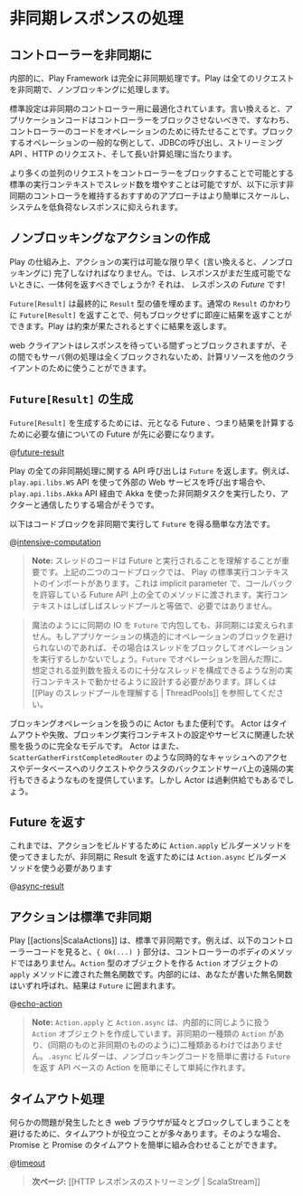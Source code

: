<!--- Copyright (C) 2009-2014 Typesafe Inc. <http://www.typesafe.com> -->
<!--
# Handling asynchronous results
-->
# 非同期レスポンスの処理

<!--
## Make controllers asynchronous
-->
## コントローラーを非同期に

<!--
Internally, Play Framework is asynchronous from the bottom up. Play handles every request in an asynchronous, non-blocking way.
-->
内部的に、Play Framework は完全に非同期処理です。Play は全てのリクエストを非同期で、ノンブロッキングに処理します。

<!--
The default configuration is tuned for asynchronous controllers. In other words, the application code should avoid blocking in controllers, i.e., having the controller code wait for an operation. Common examples of such blocking operations are JDBC calls, streaming API, HTTP requests and long computations.
-->
標準設定は非同期のコントローラー用に最適化されています。言い換えると、アプリケーションコードはコントローラーをブロックさせないべきで、すなわち、コントローラーのコードをオペレーションのために待たせることです。ブロックするオペレーションの一般的な例として、JDBCの呼び出し、ストリーミング API 、HTTP のリクエスト、そして長い計算処理に当たります。

<!--
Although it's possible to increase the number of threads in the default execution context to allow more concurrent requests to be processed by blocking controllers, following the recommended approach of keeping the controllers asynchronous makes it easier to scale and to keep the system responsive under load.
-->
より多くの並列のリクエストをコントローラーをブロックすることで可能とする標準の実行コンテキストでスレッド数を増やすことは可能ですが、以下に示す非同期のコントローラを維持するおすすめのアプローチはより簡単にスケールし、システムを低負荷なレスポンスに抑えられます。

<!--
## Creating non-blocking actions
-->
## ノンブロッキングなアクションの作成

<!--
Because of the way Play works, action code must be as fast as possible, i.e., non-blocking. So what should we return as result if we are not yet able to generate it? The response is a *future* result!
-->
Play の仕組み上、アクションの実行は可能な限り早く (言い換えると、ノンブロッキングに) 完了しなければなりません。では、レスポンスがまだ生成可能でないときに、一体何を返すべきでしょうか? それは、 レスポンスの *Future*  です!

<!--
A `Future[Result]` will eventually be redeemed with a value of type `Result`. By giving a `Future[Result]` instead of a normal `Result`, we are able to quickly generate the result without blocking. Play will then serve the result as soon as the promise is redeemed.
-->
`Future[Result]` は最終的に `Result` 型の値を埋めます。通常の `Result` のかわりに `Future[Result]` を返すことで、何もブロックせずに即座に結果を返すことができます。Play は約束が果たされるとすぐに結果を返します。

<!--
The web client will be blocked while waiting for the response, but nothing will be blocked on the server, and server resources can be used to serve other clients.
-->
web クライアントはレスポンスを待っている間ずっとブロックされますが、その間でもサーバ側の処理は全くブロックされないため、計算リソースを他のクライアントのために使うことができます。

<!--
## How to create a `Future[Result]`
-->
## `Future[Result]` の生成

<!--
To create a `Future[Result]` we need another future first: the future that will give us the actual value we need to compute the result:
-->
`Future[Result]` を生成するためには、元となる Future 、つまり結果を計算するために必要な値についての Future が先に必要になります。

@[future-result](code/ScalaAsync.scala)

<!--
All of Play’s asynchronous API calls give you a `Future`. This is the case whether you are calling an external web service using the `play.api.libs.WS` API, or using Akka to schedule asynchronous tasks or to communicate with actors using `play.api.libs.Akka`.
-->
Play の全ての非同期処理に関する API 呼び出しは `Future` を返します。例えば、`play.api.libs.WS` API を使って外部の Web サービスを呼び出す場合や、`play.api.libs.Akka` API 経由で Akka を使った非同期タスクを実行したり、アクターと通信したりする場合がそうです。

<!--
Here is a simple way to execute a block of code asynchronously and to get a `Future`:
-->
以下はコードブロックを非同期で実行して `Future` を得る簡単な方法です。

@[intensive-computation](code/ScalaAsync.scala)

<!--
> **Note:** It's important to understand which thread code runs on with futures. In the two code blocks above, there is an import on Plays default execution context. This is an implicit parameter that gets passed to all methods on the future API that accept callbacks. The execution context will often be equivalent to a thread pool, though not necessarily.
-->
> **Note:** スレッドのコードは Future と実行されることを理解することが重要です。上記の二つのコードブロックでは、 Play の標準実行コンテキストのインポートがあります。これは implicit parameter で、コールバックを許容している Future API 上の全てのメソッドに渡されます。実行コンテキストはしばしばスレッドプールと等価で、必要ではありません。
>
<!--
> You can't magically turn synchronous IO into asynchronous by wrapping it in a `Future`. If you can't change the application's architecture to avoid blocking operations, at some point that operation will have to be executed, and that thread is going to block. So in addition to enclosing the operation in a `Future`, it's necessary to configure it to run in a separate execution context that has been configured with enough threads to deal with the expected concurrency. See [[Understanding Play thread pools|ThreadPools]] for more information.
-->
> 魔法のようにに同期の IO を `Future` で内包しても、非同期には変えられません。もしアプリケーションの構造的にオペレーションのブロックを避けられないのであれば、その場合はスレッドをブロックしてオペレーションを実行するしかないでしょう。`Future` でオペレーションを囲んだ際に、想定される並列数を扱えるのに十分なスレッドを構成できるような別の実行コンテキストで動かせるように設計する必要があります。詳しくは [[Play のスレッドプールを理解する | ThreadPools]] を参照してください。
>
<!--
> It can also be helpful to use Actors for blocking operations. Actors provide a clean model for handling timeouts and failures, setting up blocking execution contexts, and managing any state that may be associated with the service. Also Actors provide patterns like `ScatterGatherFirstCompletedRouter` to address simultaneous cache and database requests and allow remote execution on a cluster of backend servers. But an Actor may be overkill depending on what you need.
-->
ブロッキングオペレーションを扱うのに Actor もまた便利です。 Actor はタイムアウトや失敗、ブロッキング実行コンテキストの設定やサービスに関連した状態を扱うのに完全なモデルです。 Actor はまた、`ScatterGatherFirstCompletedRouter` のような同時的なキャッシュへのアクセスやデータベースへのリクエストやクラスタのバックエンドサーバ上の遠隔の実行もできるようなものを提供しています。しかし Actor は過剰供給でもあるでしょう。

<!--
## Returning futures
-->
## Future を返す

<!--
While we were using the `Action.apply` builder method to build actions until now, to send an asynchronous result we need to use the `Action.async` builder method:
-->
これまでは、アクションをビルドするために `Action.apply` ビルダーメソッドを使ってきましたが、非同期に Result を返すためには `Action.async` ビルダーメソッドを使う必要があります

@[async-result](code/ScalaAsync.scala)

<!--
## Actions are asynchronous by default
-->
## アクションは標準で非同期

<!--
Play [[actions|ScalaActions]] are asynchronous by default. For instance, in the controller code below, the `{ Ok(...) }` part of the code is not the method body of the controller. It is an anonymous function that is being passed to the `Action` object's `apply` method, which creates an object of type `Action`. Internally, the anonymous function that you wrote will be called and its result will be enclosed in a `Future`.
-->
Play [[actions|ScalaActions]] は、標準で非同期です。例えば、以下のコントローラーコードを見ると、`{ Ok(...) }` 部分は、コントローラーのボディのメソッドではありません。`Action` 型のオブジェクトを作る `Action` オブジェクトの `apply` メソッドに渡された無名関数です。内部的には、あなたが書いた無名関数はいずれ呼ばれ、結果は `Future` に囲まれます。

@[echo-action](/manual/scalaGuide/main/http/code/ScalaActions.scala)

<!--
> **Note:** Both `Action.apply` and `Action.async` create `Action` objects that are handled internally in the same way. There is a single kind of `Action`, which is asynchronous, and not two kinds (a synchronous one and an asynchronous one). The `.async` builder is just a facility to simplify creating actions based on APIs that return a `Future`, which makes it easier to write non-blocking code.
-->
> **Note:** `Action.apply` と `Action.async` は、内部的に同じように扱う `Action` オブジェクトを作成しています。非同期の一種類の `Action` があり、(同期のものと非同期のもののように)二種類あるわけではありません。`.async` ビルダーは、ノンブロッキングコードを簡単に書ける `Future` を返す API ベースの Action を簡単にそして単純に作れます。 

<!--
## Handling time-outs
-->
## タイムアウト処理

<!--
It is often useful to handle time-outs properly, to avoid having the web browser block and wait if something goes wrong. You can easily compose a promise with a promise timeout to handle these cases:
-->
何らかの問題が発生したとき web ブラウザが延々とブロックしてしまうことを避けるために、タイムアウトが役立つことが多々あります。そのような場合、 Promise と Promise のタイムアウトを簡単に組み合わせることができます。

@[timeout](code/ScalaAsync.scala)

<!--
> **Next:** [[Streaming HTTP responses | ScalaStream]]
-->
> **次ページ:** [[HTTP レスポンスのストリーミング | ScalaStream]]
